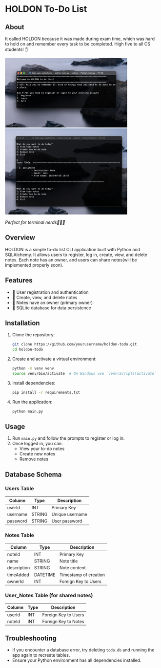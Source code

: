 # HOLDON To-Do List

## About
It called HOLDON because it was made during exam time, which was hard to hold on and remember every task to be completed. High five to all CS students! ✋

<img src="images/Screenshot.png" alt="Welcome_page" width="400">
<img src="images/Screenshot_2.png" alt="How_todo_looks" width="400">

*Perfect for terminal nerds🧑🏻‍💻*

## Overview
HOLDON is a simple to-do list CLI application built with Python and SQLAlchemy. It allows users to register, log in, create, view, and delete notes. Each note has an owner, and users can share notes(will be implemented properly soon).

## Features
- 📎 User registration and authentication
- 📎 Create, view, and delete notes
- 📎 Notes have an owner (primary owner)
- 📎 SQLite database for data persistence

## Installation

1. Clone the repository:
   ```bash
   git clone https://github.com/yourusername/holdon-todo.git
   cd holdon-todo
   ```
2. Create and activate a virtual environment:
   ```bash
   python -m venv venv
   source venv/bin/activate  # On Windows use `venv\Scripts\activate`
   ```
3. Install dependencies:
   ```bash
   pip install -r requirements.txt
   ```
4. Run the application:
   ```bash
   python main.py
   ```

## Usage
1. Run `main.py` and follow the prompts to register or log in.
2. Once logged in, you can:
   - View your to-do notes
   - Create new notes
   - Remove notes

## Database Schema
### Users Table
| Column  | Type    | Description       |
|---------|--------|-------------------|
| userId  | INT    | Primary Key       |
| username | STRING | Unique username  |
| password | STRING | User password    |

### Notes Table
| Column   | Type      | Description              |
|----------|----------|--------------------------|
| noteId   | INT      | Primary Key              |
| name     | STRING   | Note title               |
| description | STRING | Note content            |
| timeAdded | DATETIME | Timestamp of creation   |
| ownerId  | INT      | Foreign Key to Users    |

### User_Notes Table (for shared notes)
| Column  | Type | Description              |
|---------|------|--------------------------|
| userId  | INT  | Foreign Key to Users     |
| noteId  | INT  | Foreign Key to Notes     |

## Troubleshooting
- If you encounter a database error, try deleting `todo.db` and running the app again to recreate tables.
- Ensure your Python environment has all dependencies installed.
